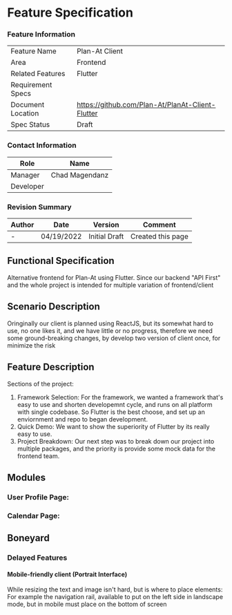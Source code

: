 # Feature Specification

### Feature Information
|||
|---|---|
|Feature Name|Plan-At Client|
|Area|Frontend|
|Related Features|Flutter|
|Requirement Specs||
|Document Location|https://github.com/Plan-At/PlanAt-Client-Flutter|
|Spec Status|Draft|

### Contact Information
|Role|Name|
|---|---|
|Manager|Chad Magendanz|
|Developer||

### Revision Summary
|Author|Date|Version|Comment|
|---|---|---|---|
|-|04/19/2022|Initial Draft|Created this page|

## Functional Specification
Alternative frontend for Plan-At using Flutter. Since our backend "API First" and the whole project is intended for multiple variation of frontend/client

## Scenario Description
Oringinally our client is planned using ReactJS, but its somewhat hard to use, no one likes it, and we have little or no progress, therefore we need some ground-breaking changes, by develop two version of client once, for minimize the risk

## Feature Description
Sections of the project:

1. Framework Selection:
    For the framework, we wanted a framework that's easy to use and shorten developemnt cycle, and runs on all platform with single codebase. So Flutter is the best choose, and set up an enviornment and repo to began development.
2. Quick Demo: 
    We want to show the superiority of Flutter by its really easy to use. 
3. Project Breakdown: 
    Our next step was to break down our project into multiple packages, and the priority is provide some mock data for the frontend team. 

## Modules
### User Profile Page:

### Calendar Page:


## Boneyard
### Delayed Features
#### Mobile-friendly client (Portrait Interface)
While resizing the text and image isn't hard, but is where to place elements: 
For example the navigation rail, available to put on the left side in landscape mode, but in mobile must place on the bottom of screen

 

